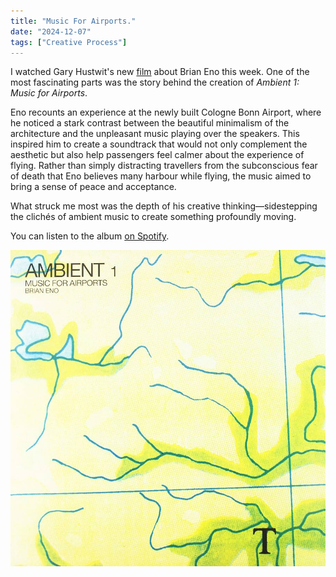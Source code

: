 ```yaml
---
title: "Music For Airports."
date: "2024-12-07"
tags: ["Creative Process"]
---
```


I watched Gary Hustwit's new [film](https://www.hustwit.com/eno) about Brian Eno this week. One of the most fascinating parts was the story behind the creation of _Ambient 1: Music for Airports_.

Eno recounts an experience at the newly built Cologne Bonn Airport, where he noticed a stark contrast between the beautiful minimalism of the architecture and the unpleasant music playing over the speakers. This inspired him to create a soundtrack that would not only complement the aesthetic but also help passengers feel calmer about the experience of flying. Rather than simply distracting travellers from the subconscious fear of death that Eno believes many harbour while flying, the music aimed to bring a sense of peace and acceptance.

What struck me most was the depth of his creative thinking—sidestepping the clichés of ambient music to create something profoundly moving.

You can listen to the album [on Spotify](hhttps://open.spotify.com/album/063f8Ej8rLVTz9KkjQKEMa?si=bVtvjwpUShOOqIqdAMLfXg).

![Ambient 1: Music for Airports](note_images/music_for_airports.jpg)
